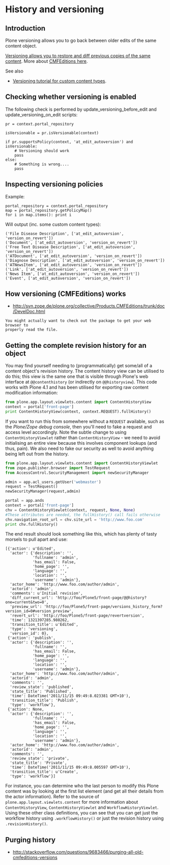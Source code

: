 # History and versioning

## Introduction

Plone versioning allows you to go back between older edits of the same content object.

[Versioning allows you to restore and diff previous copies of the same content](https://plone.org/documentation/manual/plone-3-user-manual/managing-content/versioning-plone-v3.0-plone-v3.2).
More about [CMFEditions here](https://plone.org/products/cmfeditions/documentation/refmanual/cmfeditionoverview).

See also

- [Versioning tutorial for custom content types](http://www.uwosh.edu/ploneprojects/docs/how-tos/how-to-enable-versioning-history-tab-for-a-custom-content-type/).

## Checking whether versioning is enabled

The following check is performed by update_versioning_before_edit and update_versioning_on_edit scripts:

```
pr = context.portal_repository

isVersionable = pr.isVersionable(context)

if pr.supportsPolicy(context, 'at_edit_autoversion') and isVersionable:
    # Versioning should work
    pass
else:
    # Something is wrong....
    pass
```

## Inspecting versioning policies

Example:

```
portal_repository = context.portal_repository
map = portal_repository.getPolicyMap()
for i in map.items(): print i
```

Will output (inc. some custom content types):

```
('File Disease Description', ['at_edit_autoversion', 'version_on_revert'])
('Document', ['at_edit_autoversion', 'version_on_revert'])
('Free Text Disease Description', ['at_edit_autoversion', 'version_on_revert'])
('ATDocument', ['at_edit_autoversion', 'version_on_revert'])
('Diagnose Description', ['at_edit_autoversion', 'version_on_revert'])
('ATNewsItem', ['at_edit_autoversion', 'version_on_revert'])
('Link', ['at_edit_autoversion', 'version_on_revert'])
('News Item', ['at_edit_autoversion', 'version_on_revert'])
('Event', ['at_edit_autoversion', 'version_on_revert'])
```

## How versioning (CMFEditions) works

- <http://svn.zope.de/plone.org/collective/Products.CMFEditions/trunk/doc/DevelDoc.html>

```{note}
You might actually want to check out the package to get your web browser to
properly read the file.
```

## Getting the complete revision history for an object

You may find yourself needing to (programmatically) get some/all of a content
object's revision history. The content history view can be utilised to do this;
this view is the same one that is visible through Plone's web interface at
`@@contenthistory` (or indirectly on `@@historyview`).  This code works
with Plone 4.1 and has been utilised for exporting raw content modification
information:

```python
from plone.app.layout.viewlets.content import ContentHistoryView
context = portal['front-page']
print ContentHistoryView(context, context.REQUEST).fullHistory()
```

If you want to run this from somewhere without a `REQUEST` available, such
as the *Plone/Zope debug console*, then you'll need to fake a request and access
level accordingly. Note the subtle change to using `ContentHistoryViewlet`
rather than `ContentHistoryView` - we need to avoid initialising an entire
view because this involves component lookups (and thus, pain).  We also need to
fake our security as well to avoid anything being left out from the history.

```python
from plone.app.layout.viewlets.content import ContentHistoryViewlet
from zope.publisher.browser import TestRequest
from AccessControl.SecurityManagement import newSecurityManager

admin = app.acl_users.getUser('webmaster')
request = TestRequest()
newSecurityManager(request,admin)

portal = app.ands
context = portal['front-page']
chv = ContentHistoryViewlet(context, request, None, None)
#These attributes are needed, the fullHistory() call fails otherwise
chv.navigation_root_url = chv.site_url = 'http://www.foo.com'
print chv.fullHistory()
```

The end result should look something like this, which has plenty of tasty
morsels to pull apart and use:

```
[{'action': u'Edited',
  'actor': {'description': '',
            'fullname': 'admin',
            'has_email': False,
            'home_page': '',
            'language': '',
            'location': '',
            'username': 'admin'},
  'actor_home': 'http://www.foo.com/author/admin',
  'actorid': 'admin',
  'comments': u'Initial revision',
  'diff_current_url': 'http://foo/Plone5/front-page/@@history?one=current&two=0',
  'preview_url': 'http://foo/Plone5/front-page/versions_history_form?version_id=0#version_preview',
  'revert_url': 'http://foo/Plone5/front-page/revertversion',
  'time': 1321397285.980262,
  'transition_title': u'Edited',
  'type': 'versioning',
  'version_id': 0},
 {'action': 'publish',
  'actor': {'description': '',
            'fullname': '',
            'has_email': False,
            'home_page': '',
            'language': '',
            'location': '',
            'username': 'admin'},
  'actor_home': 'http://www.foo.com/author/admin',
  'actorid': 'admin',
  'comments': '',
  'review_state': 'published',
  'state_title': 'Published',
  'time': DateTime('2011/11/15 09:49:8.023381 GMT+10'),
  'transition_title': 'Publish',
  'type': 'workflow'},
 {'action': None,
  'actor': {'description': '',
            'fullname': '',
            'has_email': False,
            'home_page': '',
            'language': '',
            'location': '',
            'username': 'admin'},
  'actor_home': 'http://www.foo.com/author/admin',
  'actorid': 'admin',
  'comments': '',
  'review_state': 'private',
  'state_title': 'Private',
  'time': DateTime('2011/11/15 09:49:8.005597 GMT+10'),
  'transition_title': u'Create',
  'type': 'workflow'}]
```

For instance, you can determine who the last person to modify this Plone
content was by looking at the first list element (and get all their details
from the actor information). Refer to the source of
`plone.app.layout.viewlets.content` for more information about
`ContentHistoryView`, `ContentHistoryViewlet` and
`WorkflowHistoryViewlet`.  Using these other class definitions, you can see
that you can get just the workflow history using `.workflowHistory()` or just
the revision history using `.revisionHistory()`.

## Purging history

- <http://stackoverflow.com/questions/9683466/purging-all-old-cmfeditions-versions>
